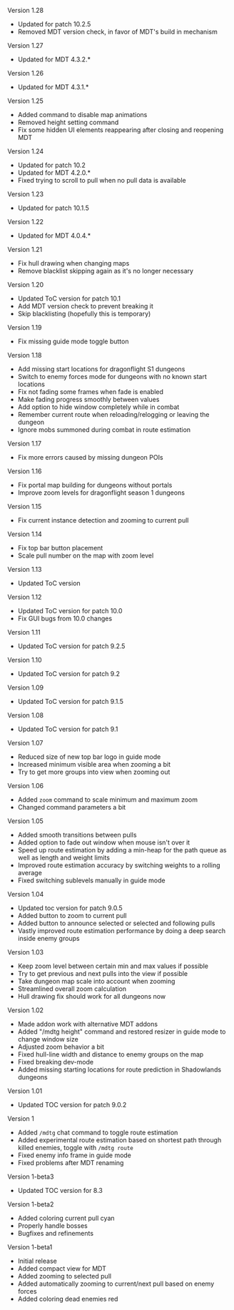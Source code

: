 Version 1.28

- Updated for patch 10.2.5
- Removed MDT version check, in favor of MDT's build in mechanism

Version 1.27

- Updated for MDT 4.3.2.*

Version 1.26

- Updated for MDT 4.3.1.*

Version 1.25

- Added command to disable map animations
- Removed height setting command
- Fix some hidden UI elements reappearing after closing and reopening MDT

Version 1.24

- Updated for patch 10.2
- Updated for MDT 4.2.0.*
- Fixed trying to scroll to pull when no pull data is available

Version 1.23

- Updated for patch 10.1.5

Version 1.22

- Updated for MDT 4.0.4.*

Version 1.21

- Fix hull drawing when changing maps
- Remove blacklist skipping again as it's no longer necessary

Version 1.20

- Updated ToC version for patch 10.1
- Add MDT version check to prevent breaking it
- Skip blacklisting (hopefully this is temporary)

Version 1.19

- Fix missing guide mode toggle button

Version 1.18

- Add missing start locations for dragonflight S1 dungeons
- Switch to enemy forces mode for dungeons with no known start locations
- Fix not fading some frames when fade is enabled
- Make fading progress smoothly between values
- Add option to hide window completely while in combat
- Remember current route when reloading/relogging or leaving the dungeon
- Ignore mobs summoned during combat in route estimation

Version 1.17

- Fix more errors caused by missing dungeon POIs

Version 1.16

- Fix portal map building for dungeons without portals
- Improve zoom levels for dragonflight season 1 dungeons

Version 1.15

- Fix current instance detection and zooming to current pull

Version 1.14

- Fix top bar button placement
- Scale pull number on the map with zoom level

Version 1.13

- Updated ToC version

Version 1.12

- Updated ToC version for patch 10.0
- Fix GUI bugs from 10.0 changes

Version 1.11

- Updated ToC version for patch 9.2.5

Version 1.10

- Updated ToC version for patch 9.2

Version 1.09

- Updated ToC version for patch 9.1.5

Version 1.08

- Updated ToC version for patch 9.1

Version 1.07

- Reduced size of new top bar logo in guide mode
- Increased minimum visible area when zooming a bit
- Try to get more groups into view when zooming out

Version 1.06

- Added `zoom` command to scale minimum and maximum zoom
- Changed command parameters a bit

Version 1.05

- Added smooth transitions between pulls
- Added option to fade out window when mouse isn't over it
- Speed up route estimation by adding a min-heap for the path queue as well as length and weight limits
- Improved route estimation accuracy by switching weights to a rolling average
- Fixed switching sublevels manually in guide mode

Version 1.04

- Updated toc version for patch 9.0.5
- Added button to zoom to current pull
- Added button to announce selected or selected and following pulls
- Vastly improved route estimation performance by doing a deep search inside enemy groups

Version 1.03

- Keep zoom level between certain min and max values if possible
- Try to get previous and next pulls into the view if possible
- Take dungeon map scale into account when zooming
- Streamlined overall zoom calculation
- Hull drawing fix should work for all dungeons now

Version 1.02

- Made addon work with alternative MDT addons
- Added "/mdtg height" command and restored resizer in guide mode to change window size
- Adjusted zoom behavior a bit
- Fixed hull-line width and distance to enemy groups on the map
- Fixed breaking dev-mode
- Added missing starting locations for route prediction in Shadowlands dungeons

Version 1.01

- Updated TOC version for patch 9.0.2

Version 1

- Added `/mdtg` chat command to toggle route estimation
- Added experimental route estimation based on shortest path through killed enemies, toggle with `/mdtg route`
- Fixed enemy info frame in guide mode
- Fixed problems after MDT renaming

Version 1-beta3

- Updated TOC version for 8.3

Version 1-beta2

- Added coloring current pull cyan
- Properly handle bosses
- Bugfixes and refinements

Version 1-beta1

- Initial release
- Added compact view for MDT
- Added zooming to selected pull
- Added automatically zooming to current/next pull based on enemy forces
- Added coloring dead enemies red

